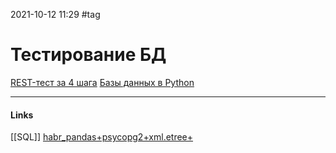 2021-10-12 11:29
#tag
# Тестирование БД

[REST-тест за 4 шага](https://proglib.io/index.php/p/python-dlya-avtomatizacii-testirovaniya-sozdaem-neslozhnyy-rest-test-za-4-shaga-2021-06-15)
[Базы данных в Python](https://python-scripts.com/database)
_____________
#### Links
[[SQL]]
[habr_pandas+psycopg2+xml.etree+](https://habr.com/ru/post/486756/)